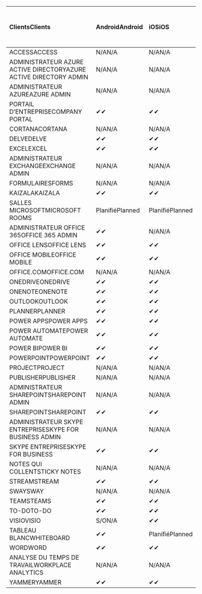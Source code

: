 <!-- This file is generated automatically. Changes made to this file will be overwritten.-->
|<span data-ttu-id="08e8a-101">Clients</span><span class="sxs-lookup"><span data-stu-id="08e8a-101">Clients</span></span>|<span data-ttu-id="08e8a-102">Android</span><span class="sxs-lookup"><span data-stu-id="08e8a-102">Android</span></span>|<span data-ttu-id="08e8a-103">iOS</span><span class="sxs-lookup"><span data-stu-id="08e8a-103">iOS</span></span>|<span data-ttu-id="08e8a-104">Mac</span><span class="sxs-lookup"><span data-stu-id="08e8a-104">Mac</span></span>|<span data-ttu-id="08e8a-105">Windows 10</span><span class="sxs-lookup"><span data-stu-id="08e8a-105">Windows 10</span></span><br><span data-ttu-id="08e8a-106">Desktop</span><span class="sxs-lookup"><span data-stu-id="08e8a-106">Desktop</span></span>|<span data-ttu-id="08e8a-107">Windows 10</span><span class="sxs-lookup"><span data-stu-id="08e8a-107">Windows 10</span></span><br><span data-ttu-id="08e8a-108">Applications modernes</span><span class="sxs-lookup"><span data-stu-id="08e8a-108">Modern Apps</span></span>|
|:-|:-|:-|:-|:-|:-|
|<span data-ttu-id="08e8a-109">ACCESS</span><span class="sxs-lookup"><span data-stu-id="08e8a-109">ACCESS</span></span>|<span data-ttu-id="08e8a-110">N/A</span><span class="sxs-lookup"><span data-stu-id="08e8a-110">N/A</span></span>|<span data-ttu-id="08e8a-111">N/A</span><span class="sxs-lookup"><span data-stu-id="08e8a-111">N/A</span></span>|<span data-ttu-id="08e8a-112">N/A</span><span class="sxs-lookup"><span data-stu-id="08e8a-112">N/A</span></span>|<span data-ttu-id="08e8a-113">✔</span><span class="sxs-lookup"><span data-stu-id="08e8a-113">✔</span></span>|<span data-ttu-id="08e8a-114">S/O</span><span class="sxs-lookup"><span data-stu-id="08e8a-114">N/A</span></span>|
|<span data-ttu-id="08e8a-115">ADMINISTRATEUR AZURE ACTIVE DIRECTORY</span><span class="sxs-lookup"><span data-stu-id="08e8a-115">AZURE ACTIVE DIRECTORY ADMIN</span></span>|<span data-ttu-id="08e8a-116">N/A</span><span class="sxs-lookup"><span data-stu-id="08e8a-116">N/A</span></span>|<span data-ttu-id="08e8a-117">N/A</span><span class="sxs-lookup"><span data-stu-id="08e8a-117">N/A</span></span>|<span data-ttu-id="08e8a-118">N/A</span><span class="sxs-lookup"><span data-stu-id="08e8a-118">N/A</span></span>|<span data-ttu-id="08e8a-119">✔</span><span class="sxs-lookup"><span data-stu-id="08e8a-119">✔</span></span>|<span data-ttu-id="08e8a-120">S/O</span><span class="sxs-lookup"><span data-stu-id="08e8a-120">N/A</span></span>|
|<span data-ttu-id="08e8a-121">ADMINISTRATEUR AZURE</span><span class="sxs-lookup"><span data-stu-id="08e8a-121">AZURE ADMIN</span></span>|<span data-ttu-id="08e8a-122">N/A</span><span class="sxs-lookup"><span data-stu-id="08e8a-122">N/A</span></span>|<span data-ttu-id="08e8a-123">N/A</span><span class="sxs-lookup"><span data-stu-id="08e8a-123">N/A</span></span>|<span data-ttu-id="08e8a-124">N/A</span><span class="sxs-lookup"><span data-stu-id="08e8a-124">N/A</span></span>|<span data-ttu-id="08e8a-125">N/A</span><span class="sxs-lookup"><span data-stu-id="08e8a-125">N/A</span></span>|<span data-ttu-id="08e8a-126">N/A</span><span class="sxs-lookup"><span data-stu-id="08e8a-126">N/A</span></span>|
|<span data-ttu-id="08e8a-127">PORTAIL D’ENTREPRISE</span><span class="sxs-lookup"><span data-stu-id="08e8a-127">COMPANY PORTAL</span></span>|<span data-ttu-id="08e8a-128">✔</span><span class="sxs-lookup"><span data-stu-id="08e8a-128">✔</span></span>|<span data-ttu-id="08e8a-129">✔</span><span class="sxs-lookup"><span data-stu-id="08e8a-129">✔</span></span>|<span data-ttu-id="08e8a-130">✔</span><span class="sxs-lookup"><span data-stu-id="08e8a-130">✔</span></span>|<span data-ttu-id="08e8a-131">S/O</span><span class="sxs-lookup"><span data-stu-id="08e8a-131">N/A</span></span>|<span data-ttu-id="08e8a-132">✔</span><span class="sxs-lookup"><span data-stu-id="08e8a-132">✔</span></span>|
|<span data-ttu-id="08e8a-133">CORTANA</span><span class="sxs-lookup"><span data-stu-id="08e8a-133">CORTANA</span></span>|<span data-ttu-id="08e8a-134">N/A</span><span class="sxs-lookup"><span data-stu-id="08e8a-134">N/A</span></span>|<span data-ttu-id="08e8a-135">N/A</span><span class="sxs-lookup"><span data-stu-id="08e8a-135">N/A</span></span>|<span data-ttu-id="08e8a-136">N/A</span><span class="sxs-lookup"><span data-stu-id="08e8a-136">N/A</span></span>|<span data-ttu-id="08e8a-137">N/A</span><span class="sxs-lookup"><span data-stu-id="08e8a-137">N/A</span></span>|<span data-ttu-id="08e8a-138">✔</span><span class="sxs-lookup"><span data-stu-id="08e8a-138">✔</span></span>|
|<span data-ttu-id="08e8a-139">DELVE</span><span class="sxs-lookup"><span data-stu-id="08e8a-139">DELVE</span></span>|<span data-ttu-id="08e8a-140">✔</span><span class="sxs-lookup"><span data-stu-id="08e8a-140">✔</span></span>|<span data-ttu-id="08e8a-141">✔</span><span class="sxs-lookup"><span data-stu-id="08e8a-141">✔</span></span>|<span data-ttu-id="08e8a-142">N/A</span><span class="sxs-lookup"><span data-stu-id="08e8a-142">N/A</span></span>|<span data-ttu-id="08e8a-143">N/A</span><span class="sxs-lookup"><span data-stu-id="08e8a-143">N/A</span></span>|<span data-ttu-id="08e8a-144">N/A</span><span class="sxs-lookup"><span data-stu-id="08e8a-144">N/A</span></span>|
|<span data-ttu-id="08e8a-145">EXCEL</span><span class="sxs-lookup"><span data-stu-id="08e8a-145">EXCEL</span></span>|<span data-ttu-id="08e8a-146">✔</span><span class="sxs-lookup"><span data-stu-id="08e8a-146">✔</span></span>|<span data-ttu-id="08e8a-147">✔</span><span class="sxs-lookup"><span data-stu-id="08e8a-147">✔</span></span>|<span data-ttu-id="08e8a-148">✔</span><span class="sxs-lookup"><span data-stu-id="08e8a-148">✔</span></span>|<span data-ttu-id="08e8a-149">✔</span><span class="sxs-lookup"><span data-stu-id="08e8a-149">✔</span></span>|<span data-ttu-id="08e8a-150">✔</span><span class="sxs-lookup"><span data-stu-id="08e8a-150">✔</span></span>|
|<span data-ttu-id="08e8a-151">ADMINISTRATEUR EXCHANGE</span><span class="sxs-lookup"><span data-stu-id="08e8a-151">EXCHANGE ADMIN</span></span>|<span data-ttu-id="08e8a-152">N/A</span><span class="sxs-lookup"><span data-stu-id="08e8a-152">N/A</span></span>|<span data-ttu-id="08e8a-153">N/A</span><span class="sxs-lookup"><span data-stu-id="08e8a-153">N/A</span></span>|<span data-ttu-id="08e8a-154">N/A</span><span class="sxs-lookup"><span data-stu-id="08e8a-154">N/A</span></span>|<span data-ttu-id="08e8a-155">✔</span><span class="sxs-lookup"><span data-stu-id="08e8a-155">✔</span></span>|<span data-ttu-id="08e8a-156">S/O</span><span class="sxs-lookup"><span data-stu-id="08e8a-156">N/A</span></span>|
|<span data-ttu-id="08e8a-157">FORMULAIRES</span><span class="sxs-lookup"><span data-stu-id="08e8a-157">FORMS</span></span>|<span data-ttu-id="08e8a-158">N/A</span><span class="sxs-lookup"><span data-stu-id="08e8a-158">N/A</span></span>|<span data-ttu-id="08e8a-159">N/A</span><span class="sxs-lookup"><span data-stu-id="08e8a-159">N/A</span></span>|<span data-ttu-id="08e8a-160">N/A</span><span class="sxs-lookup"><span data-stu-id="08e8a-160">N/A</span></span>|<span data-ttu-id="08e8a-161">N/A</span><span class="sxs-lookup"><span data-stu-id="08e8a-161">N/A</span></span>|<span data-ttu-id="08e8a-162">N/A</span><span class="sxs-lookup"><span data-stu-id="08e8a-162">N/A</span></span>|
|<span data-ttu-id="08e8a-163">KAIZALA</span><span class="sxs-lookup"><span data-stu-id="08e8a-163">KAIZALA</span></span>|<span data-ttu-id="08e8a-164">✔</span><span class="sxs-lookup"><span data-stu-id="08e8a-164">✔</span></span>|<span data-ttu-id="08e8a-165">✔</span><span class="sxs-lookup"><span data-stu-id="08e8a-165">✔</span></span>|<span data-ttu-id="08e8a-166">N/A</span><span class="sxs-lookup"><span data-stu-id="08e8a-166">N/A</span></span>|<span data-ttu-id="08e8a-167">N/A</span><span class="sxs-lookup"><span data-stu-id="08e8a-167">N/A</span></span>|<span data-ttu-id="08e8a-168">N/A</span><span class="sxs-lookup"><span data-stu-id="08e8a-168">N/A</span></span>|
|<span data-ttu-id="08e8a-169">SALLES MICROSOFT</span><span class="sxs-lookup"><span data-stu-id="08e8a-169">MICROSOFT ROOMS</span></span>|<span data-ttu-id="08e8a-170">Planifié</span><span class="sxs-lookup"><span data-stu-id="08e8a-170">Planned</span></span>|<span data-ttu-id="08e8a-171">Planifié</span><span class="sxs-lookup"><span data-stu-id="08e8a-171">Planned</span></span>|<span data-ttu-id="08e8a-172">N/A</span><span class="sxs-lookup"><span data-stu-id="08e8a-172">N/A</span></span>|<span data-ttu-id="08e8a-173">N/A</span><span class="sxs-lookup"><span data-stu-id="08e8a-173">N/A</span></span>|<span data-ttu-id="08e8a-174">N/A</span><span class="sxs-lookup"><span data-stu-id="08e8a-174">N/A</span></span>|
|<span data-ttu-id="08e8a-175">ADMINISTRATEUR OFFICE 365</span><span class="sxs-lookup"><span data-stu-id="08e8a-175">OFFICE 365 ADMIN</span></span>|<span data-ttu-id="08e8a-176">✔</span><span class="sxs-lookup"><span data-stu-id="08e8a-176">✔</span></span>|<span data-ttu-id="08e8a-177">N/A</span><span class="sxs-lookup"><span data-stu-id="08e8a-177">N/A</span></span>|<span data-ttu-id="08e8a-178">N/A</span><span class="sxs-lookup"><span data-stu-id="08e8a-178">N/A</span></span>|<span data-ttu-id="08e8a-179">N/A</span><span class="sxs-lookup"><span data-stu-id="08e8a-179">N/A</span></span>|<span data-ttu-id="08e8a-180">N/A</span><span class="sxs-lookup"><span data-stu-id="08e8a-180">N/A</span></span>|
|<span data-ttu-id="08e8a-181">OFFICE LENS</span><span class="sxs-lookup"><span data-stu-id="08e8a-181">OFFICE LENS</span></span>|<span data-ttu-id="08e8a-182">✔</span><span class="sxs-lookup"><span data-stu-id="08e8a-182">✔</span></span>|<span data-ttu-id="08e8a-183">✔</span><span class="sxs-lookup"><span data-stu-id="08e8a-183">✔</span></span>|<span data-ttu-id="08e8a-184">N/A</span><span class="sxs-lookup"><span data-stu-id="08e8a-184">N/A</span></span>|<span data-ttu-id="08e8a-185">N/A</span><span class="sxs-lookup"><span data-stu-id="08e8a-185">N/A</span></span>|<span data-ttu-id="08e8a-186">✔</span><span class="sxs-lookup"><span data-stu-id="08e8a-186">✔</span></span>|
|<span data-ttu-id="08e8a-187">OFFICE MOBILE</span><span class="sxs-lookup"><span data-stu-id="08e8a-187">OFFICE MOBILE</span></span>|<span data-ttu-id="08e8a-188">✔</span><span class="sxs-lookup"><span data-stu-id="08e8a-188">✔</span></span>|<span data-ttu-id="08e8a-189">✔</span><span class="sxs-lookup"><span data-stu-id="08e8a-189">✔</span></span>|<span data-ttu-id="08e8a-190">N/A</span><span class="sxs-lookup"><span data-stu-id="08e8a-190">N/A</span></span>|<span data-ttu-id="08e8a-191">N/A</span><span class="sxs-lookup"><span data-stu-id="08e8a-191">N/A</span></span>|<span data-ttu-id="08e8a-192">N/A</span><span class="sxs-lookup"><span data-stu-id="08e8a-192">N/A</span></span>|
|<span data-ttu-id="08e8a-193">OFFICE.COM</span><span class="sxs-lookup"><span data-stu-id="08e8a-193">OFFICE.COM</span></span>|<span data-ttu-id="08e8a-194">N/A</span><span class="sxs-lookup"><span data-stu-id="08e8a-194">N/A</span></span>|<span data-ttu-id="08e8a-195">N/A</span><span class="sxs-lookup"><span data-stu-id="08e8a-195">N/A</span></span>|<span data-ttu-id="08e8a-196">N/A</span><span class="sxs-lookup"><span data-stu-id="08e8a-196">N/A</span></span>|<span data-ttu-id="08e8a-197">N/A</span><span class="sxs-lookup"><span data-stu-id="08e8a-197">N/A</span></span>|<span data-ttu-id="08e8a-198">✔</span><span class="sxs-lookup"><span data-stu-id="08e8a-198">✔</span></span>|
|<span data-ttu-id="08e8a-199">ONEDRIVE</span><span class="sxs-lookup"><span data-stu-id="08e8a-199">ONEDRIVE</span></span>|<span data-ttu-id="08e8a-200">✔</span><span class="sxs-lookup"><span data-stu-id="08e8a-200">✔</span></span>|<span data-ttu-id="08e8a-201">✔</span><span class="sxs-lookup"><span data-stu-id="08e8a-201">✔</span></span>|<span data-ttu-id="08e8a-202">✔</span><span class="sxs-lookup"><span data-stu-id="08e8a-202">✔</span></span>|<span data-ttu-id="08e8a-203">✔</span><span class="sxs-lookup"><span data-stu-id="08e8a-203">✔</span></span>|<span data-ttu-id="08e8a-204">✔</span><span class="sxs-lookup"><span data-stu-id="08e8a-204">✔</span></span>|
|<span data-ttu-id="08e8a-205">ONENOTE</span><span class="sxs-lookup"><span data-stu-id="08e8a-205">ONENOTE</span></span>|<span data-ttu-id="08e8a-206">✔</span><span class="sxs-lookup"><span data-stu-id="08e8a-206">✔</span></span>|<span data-ttu-id="08e8a-207">✔</span><span class="sxs-lookup"><span data-stu-id="08e8a-207">✔</span></span>|<span data-ttu-id="08e8a-208">✔</span><span class="sxs-lookup"><span data-stu-id="08e8a-208">✔</span></span>|<span data-ttu-id="08e8a-209">✔</span><span class="sxs-lookup"><span data-stu-id="08e8a-209">✔</span></span>|<span data-ttu-id="08e8a-210">✔</span><span class="sxs-lookup"><span data-stu-id="08e8a-210">✔</span></span>|
|<span data-ttu-id="08e8a-211">OUTLOOK</span><span class="sxs-lookup"><span data-stu-id="08e8a-211">OUTLOOK</span></span>|<span data-ttu-id="08e8a-212">✔</span><span class="sxs-lookup"><span data-stu-id="08e8a-212">✔</span></span>|<span data-ttu-id="08e8a-213">✔</span><span class="sxs-lookup"><span data-stu-id="08e8a-213">✔</span></span>|<span data-ttu-id="08e8a-214">✔</span><span class="sxs-lookup"><span data-stu-id="08e8a-214">✔</span></span>|<span data-ttu-id="08e8a-215">✔</span><span class="sxs-lookup"><span data-stu-id="08e8a-215">✔</span></span>|<span data-ttu-id="08e8a-216">✔</span><span class="sxs-lookup"><span data-stu-id="08e8a-216">✔</span></span>|
|<span data-ttu-id="08e8a-217">PLANNER</span><span class="sxs-lookup"><span data-stu-id="08e8a-217">PLANNER</span></span>|<span data-ttu-id="08e8a-218">✔</span><span class="sxs-lookup"><span data-stu-id="08e8a-218">✔</span></span>|<span data-ttu-id="08e8a-219">✔</span><span class="sxs-lookup"><span data-stu-id="08e8a-219">✔</span></span>|<span data-ttu-id="08e8a-220">N/A</span><span class="sxs-lookup"><span data-stu-id="08e8a-220">N/A</span></span>|<span data-ttu-id="08e8a-221">N/A</span><span class="sxs-lookup"><span data-stu-id="08e8a-221">N/A</span></span>|<span data-ttu-id="08e8a-222">N/A</span><span class="sxs-lookup"><span data-stu-id="08e8a-222">N/A</span></span>|
|<span data-ttu-id="08e8a-223">POWER APPS</span><span class="sxs-lookup"><span data-stu-id="08e8a-223">POWER APPS</span></span>|<span data-ttu-id="08e8a-224">✔</span><span class="sxs-lookup"><span data-stu-id="08e8a-224">✔</span></span>|<span data-ttu-id="08e8a-225">✔</span><span class="sxs-lookup"><span data-stu-id="08e8a-225">✔</span></span>|<span data-ttu-id="08e8a-226">N/A</span><span class="sxs-lookup"><span data-stu-id="08e8a-226">N/A</span></span>|<span data-ttu-id="08e8a-227">N/A</span><span class="sxs-lookup"><span data-stu-id="08e8a-227">N/A</span></span>|<span data-ttu-id="08e8a-228">✔</span><span class="sxs-lookup"><span data-stu-id="08e8a-228">✔</span></span>|
|<span data-ttu-id="08e8a-229">POWER AUTOMATE</span><span class="sxs-lookup"><span data-stu-id="08e8a-229">POWER AUTOMATE</span></span>|<span data-ttu-id="08e8a-230">✔</span><span class="sxs-lookup"><span data-stu-id="08e8a-230">✔</span></span>|<span data-ttu-id="08e8a-231">✔</span><span class="sxs-lookup"><span data-stu-id="08e8a-231">✔</span></span>|<span data-ttu-id="08e8a-232">N/A</span><span class="sxs-lookup"><span data-stu-id="08e8a-232">N/A</span></span>|<span data-ttu-id="08e8a-233">N/A</span><span class="sxs-lookup"><span data-stu-id="08e8a-233">N/A</span></span>|<span data-ttu-id="08e8a-234">N/A</span><span class="sxs-lookup"><span data-stu-id="08e8a-234">N/A</span></span>|
|<span data-ttu-id="08e8a-235">POWER BI</span><span class="sxs-lookup"><span data-stu-id="08e8a-235">POWER BI</span></span>|<span data-ttu-id="08e8a-236">✔</span><span class="sxs-lookup"><span data-stu-id="08e8a-236">✔</span></span>|<span data-ttu-id="08e8a-237">✔</span><span class="sxs-lookup"><span data-stu-id="08e8a-237">✔</span></span>|<span data-ttu-id="08e8a-238">S/O</span><span class="sxs-lookup"><span data-stu-id="08e8a-238">N/A</span></span>|<span data-ttu-id="08e8a-239">✔</span><span class="sxs-lookup"><span data-stu-id="08e8a-239">✔</span></span>|<span data-ttu-id="08e8a-240">✔</span><span class="sxs-lookup"><span data-stu-id="08e8a-240">✔</span></span>|
|<span data-ttu-id="08e8a-241">POWERPOINT</span><span class="sxs-lookup"><span data-stu-id="08e8a-241">POWERPOINT</span></span>|<span data-ttu-id="08e8a-242">✔</span><span class="sxs-lookup"><span data-stu-id="08e8a-242">✔</span></span>|<span data-ttu-id="08e8a-243">✔</span><span class="sxs-lookup"><span data-stu-id="08e8a-243">✔</span></span>|<span data-ttu-id="08e8a-244">✔</span><span class="sxs-lookup"><span data-stu-id="08e8a-244">✔</span></span>|<span data-ttu-id="08e8a-245">✔</span><span class="sxs-lookup"><span data-stu-id="08e8a-245">✔</span></span>|<span data-ttu-id="08e8a-246">✔</span><span class="sxs-lookup"><span data-stu-id="08e8a-246">✔</span></span>|
|<span data-ttu-id="08e8a-247">PROJECT</span><span class="sxs-lookup"><span data-stu-id="08e8a-247">PROJECT</span></span>|<span data-ttu-id="08e8a-248">N/A</span><span class="sxs-lookup"><span data-stu-id="08e8a-248">N/A</span></span>|<span data-ttu-id="08e8a-249">N/A</span><span class="sxs-lookup"><span data-stu-id="08e8a-249">N/A</span></span>|<span data-ttu-id="08e8a-250">N/A</span><span class="sxs-lookup"><span data-stu-id="08e8a-250">N/A</span></span>|<span data-ttu-id="08e8a-251">✔</span><span class="sxs-lookup"><span data-stu-id="08e8a-251">✔</span></span>|<span data-ttu-id="08e8a-252">S/O</span><span class="sxs-lookup"><span data-stu-id="08e8a-252">N/A</span></span>|
|<span data-ttu-id="08e8a-253">PUBLISHER</span><span class="sxs-lookup"><span data-stu-id="08e8a-253">PUBLISHER</span></span>|<span data-ttu-id="08e8a-254">N/A</span><span class="sxs-lookup"><span data-stu-id="08e8a-254">N/A</span></span>|<span data-ttu-id="08e8a-255">N/A</span><span class="sxs-lookup"><span data-stu-id="08e8a-255">N/A</span></span>|<span data-ttu-id="08e8a-256">N/A</span><span class="sxs-lookup"><span data-stu-id="08e8a-256">N/A</span></span>|<span data-ttu-id="08e8a-257">✔</span><span class="sxs-lookup"><span data-stu-id="08e8a-257">✔</span></span>|<span data-ttu-id="08e8a-258">S/O</span><span class="sxs-lookup"><span data-stu-id="08e8a-258">N/A</span></span>|
|<span data-ttu-id="08e8a-259">ADMINISTRATEUR SHAREPOINT</span><span class="sxs-lookup"><span data-stu-id="08e8a-259">SHAREPOINT ADMIN</span></span>|<span data-ttu-id="08e8a-260">N/A</span><span class="sxs-lookup"><span data-stu-id="08e8a-260">N/A</span></span>|<span data-ttu-id="08e8a-261">N/A</span><span class="sxs-lookup"><span data-stu-id="08e8a-261">N/A</span></span>|<span data-ttu-id="08e8a-262">N/A</span><span class="sxs-lookup"><span data-stu-id="08e8a-262">N/A</span></span>|<span data-ttu-id="08e8a-263">✔</span><span class="sxs-lookup"><span data-stu-id="08e8a-263">✔</span></span>|<span data-ttu-id="08e8a-264">S/O</span><span class="sxs-lookup"><span data-stu-id="08e8a-264">N/A</span></span>|
|<span data-ttu-id="08e8a-265">SHAREPOINT</span><span class="sxs-lookup"><span data-stu-id="08e8a-265">SHAREPOINT</span></span>|<span data-ttu-id="08e8a-266">✔</span><span class="sxs-lookup"><span data-stu-id="08e8a-266">✔</span></span>|<span data-ttu-id="08e8a-267">✔</span><span class="sxs-lookup"><span data-stu-id="08e8a-267">✔</span></span>|<span data-ttu-id="08e8a-268">N/A</span><span class="sxs-lookup"><span data-stu-id="08e8a-268">N/A</span></span>|<span data-ttu-id="08e8a-269">N/A</span><span class="sxs-lookup"><span data-stu-id="08e8a-269">N/A</span></span>|<span data-ttu-id="08e8a-270">N/A</span><span class="sxs-lookup"><span data-stu-id="08e8a-270">N/A</span></span>|
|<span data-ttu-id="08e8a-271">ADMINISTRATEUR SKYPE ENTREPRISE</span><span class="sxs-lookup"><span data-stu-id="08e8a-271">SKYPE FOR BUSINESS ADMIN</span></span>|<span data-ttu-id="08e8a-272">N/A</span><span class="sxs-lookup"><span data-stu-id="08e8a-272">N/A</span></span>|<span data-ttu-id="08e8a-273">N/A</span><span class="sxs-lookup"><span data-stu-id="08e8a-273">N/A</span></span>|<span data-ttu-id="08e8a-274">N/A</span><span class="sxs-lookup"><span data-stu-id="08e8a-274">N/A</span></span>|<span data-ttu-id="08e8a-275">✔</span><span class="sxs-lookup"><span data-stu-id="08e8a-275">✔</span></span>|<span data-ttu-id="08e8a-276">S/O</span><span class="sxs-lookup"><span data-stu-id="08e8a-276">N/A</span></span>|
|<span data-ttu-id="08e8a-277">SKYPE ENTREPRISE</span><span class="sxs-lookup"><span data-stu-id="08e8a-277">SKYPE FOR BUSINESS</span></span>|<span data-ttu-id="08e8a-278">✔</span><span class="sxs-lookup"><span data-stu-id="08e8a-278">✔</span></span>|<span data-ttu-id="08e8a-279">✔</span><span class="sxs-lookup"><span data-stu-id="08e8a-279">✔</span></span>|<span data-ttu-id="08e8a-280">✔</span><span class="sxs-lookup"><span data-stu-id="08e8a-280">✔</span></span>|<span data-ttu-id="08e8a-281">✔</span><span class="sxs-lookup"><span data-stu-id="08e8a-281">✔</span></span>|<span data-ttu-id="08e8a-282">S/O</span><span class="sxs-lookup"><span data-stu-id="08e8a-282">N/A</span></span>|
|<span data-ttu-id="08e8a-283">NOTES QUI COLLENT</span><span class="sxs-lookup"><span data-stu-id="08e8a-283">STICKY NOTES</span></span>|<span data-ttu-id="08e8a-284">N/A</span><span class="sxs-lookup"><span data-stu-id="08e8a-284">N/A</span></span>|<span data-ttu-id="08e8a-285">N/A</span><span class="sxs-lookup"><span data-stu-id="08e8a-285">N/A</span></span>|<span data-ttu-id="08e8a-286">N/A</span><span class="sxs-lookup"><span data-stu-id="08e8a-286">N/A</span></span>|<span data-ttu-id="08e8a-287">N/A</span><span class="sxs-lookup"><span data-stu-id="08e8a-287">N/A</span></span>|<span data-ttu-id="08e8a-288">✔</span><span class="sxs-lookup"><span data-stu-id="08e8a-288">✔</span></span>|
|<span data-ttu-id="08e8a-289">STREAM</span><span class="sxs-lookup"><span data-stu-id="08e8a-289">STREAM</span></span>|<span data-ttu-id="08e8a-290">✔</span><span class="sxs-lookup"><span data-stu-id="08e8a-290">✔</span></span>|<span data-ttu-id="08e8a-291">✔</span><span class="sxs-lookup"><span data-stu-id="08e8a-291">✔</span></span>|<span data-ttu-id="08e8a-292">N/A</span><span class="sxs-lookup"><span data-stu-id="08e8a-292">N/A</span></span>|<span data-ttu-id="08e8a-293">N/A</span><span class="sxs-lookup"><span data-stu-id="08e8a-293">N/A</span></span>|<span data-ttu-id="08e8a-294">N/A</span><span class="sxs-lookup"><span data-stu-id="08e8a-294">N/A</span></span>|
|<span data-ttu-id="08e8a-295">SWAY</span><span class="sxs-lookup"><span data-stu-id="08e8a-295">SWAY</span></span>|<span data-ttu-id="08e8a-296">N/A</span><span class="sxs-lookup"><span data-stu-id="08e8a-296">N/A</span></span>|<span data-ttu-id="08e8a-297">N/A</span><span class="sxs-lookup"><span data-stu-id="08e8a-297">N/A</span></span>|<span data-ttu-id="08e8a-298">N/A</span><span class="sxs-lookup"><span data-stu-id="08e8a-298">N/A</span></span>|<span data-ttu-id="08e8a-299">N/A</span><span class="sxs-lookup"><span data-stu-id="08e8a-299">N/A</span></span>|<span data-ttu-id="08e8a-300">✔</span><span class="sxs-lookup"><span data-stu-id="08e8a-300">✔</span></span>|
|<span data-ttu-id="08e8a-301">TEAMS</span><span class="sxs-lookup"><span data-stu-id="08e8a-301">TEAMS</span></span>|<span data-ttu-id="08e8a-302">✔</span><span class="sxs-lookup"><span data-stu-id="08e8a-302">✔</span></span>|<span data-ttu-id="08e8a-303">✔</span><span class="sxs-lookup"><span data-stu-id="08e8a-303">✔</span></span>|<span data-ttu-id="08e8a-304">✔</span><span class="sxs-lookup"><span data-stu-id="08e8a-304">✔</span></span>|<span data-ttu-id="08e8a-305">✔</span><span class="sxs-lookup"><span data-stu-id="08e8a-305">✔</span></span>|<span data-ttu-id="08e8a-306">S/O</span><span class="sxs-lookup"><span data-stu-id="08e8a-306">N/A</span></span>|
|<span data-ttu-id="08e8a-307">TO-DO</span><span class="sxs-lookup"><span data-stu-id="08e8a-307">TO-DO</span></span>|<span data-ttu-id="08e8a-308">✔</span><span class="sxs-lookup"><span data-stu-id="08e8a-308">✔</span></span>|<span data-ttu-id="08e8a-309">✔</span><span class="sxs-lookup"><span data-stu-id="08e8a-309">✔</span></span>|<span data-ttu-id="08e8a-310">✔</span><span class="sxs-lookup"><span data-stu-id="08e8a-310">✔</span></span>|<span data-ttu-id="08e8a-311">S/O</span><span class="sxs-lookup"><span data-stu-id="08e8a-311">N/A</span></span>|<span data-ttu-id="08e8a-312">✔</span><span class="sxs-lookup"><span data-stu-id="08e8a-312">✔</span></span>|
|<span data-ttu-id="08e8a-313">VISIO</span><span class="sxs-lookup"><span data-stu-id="08e8a-313">VISIO</span></span>|<span data-ttu-id="08e8a-314">S/O</span><span class="sxs-lookup"><span data-stu-id="08e8a-314">N/A</span></span>|<span data-ttu-id="08e8a-315">✔</span><span class="sxs-lookup"><span data-stu-id="08e8a-315">✔</span></span>|<span data-ttu-id="08e8a-316">S/O</span><span class="sxs-lookup"><span data-stu-id="08e8a-316">N/A</span></span>|<span data-ttu-id="08e8a-317">✔</span><span class="sxs-lookup"><span data-stu-id="08e8a-317">✔</span></span>|<span data-ttu-id="08e8a-318">S/O</span><span class="sxs-lookup"><span data-stu-id="08e8a-318">N/A</span></span>|
|<span data-ttu-id="08e8a-319">TABLEAU BLANC</span><span class="sxs-lookup"><span data-stu-id="08e8a-319">WHITEBOARD</span></span>|<span data-ttu-id="08e8a-320">✔</span><span class="sxs-lookup"><span data-stu-id="08e8a-320">✔</span></span>|<span data-ttu-id="08e8a-321">Planifié</span><span class="sxs-lookup"><span data-stu-id="08e8a-321">Planned</span></span>|<span data-ttu-id="08e8a-322">N/A</span><span class="sxs-lookup"><span data-stu-id="08e8a-322">N/A</span></span>|<span data-ttu-id="08e8a-323">N/A</span><span class="sxs-lookup"><span data-stu-id="08e8a-323">N/A</span></span>|<span data-ttu-id="08e8a-324">✔</span><span class="sxs-lookup"><span data-stu-id="08e8a-324">✔</span></span>|
|<span data-ttu-id="08e8a-325">WORD</span><span class="sxs-lookup"><span data-stu-id="08e8a-325">WORD</span></span>|<span data-ttu-id="08e8a-326">✔</span><span class="sxs-lookup"><span data-stu-id="08e8a-326">✔</span></span>|<span data-ttu-id="08e8a-327">✔</span><span class="sxs-lookup"><span data-stu-id="08e8a-327">✔</span></span>|<span data-ttu-id="08e8a-328">✔</span><span class="sxs-lookup"><span data-stu-id="08e8a-328">✔</span></span>|<span data-ttu-id="08e8a-329">✔</span><span class="sxs-lookup"><span data-stu-id="08e8a-329">✔</span></span>|<span data-ttu-id="08e8a-330">✔</span><span class="sxs-lookup"><span data-stu-id="08e8a-330">✔</span></span>|
|<span data-ttu-id="08e8a-331">ANALYSE DU TEMPS DE TRAVAIL</span><span class="sxs-lookup"><span data-stu-id="08e8a-331">WORKPLACE ANALYTICS</span></span>|<span data-ttu-id="08e8a-332">N/A</span><span class="sxs-lookup"><span data-stu-id="08e8a-332">N/A</span></span>|<span data-ttu-id="08e8a-333">N/A</span><span class="sxs-lookup"><span data-stu-id="08e8a-333">N/A</span></span>|<span data-ttu-id="08e8a-334">N/A</span><span class="sxs-lookup"><span data-stu-id="08e8a-334">N/A</span></span>|<span data-ttu-id="08e8a-335">N/A</span><span class="sxs-lookup"><span data-stu-id="08e8a-335">N/A</span></span>|<span data-ttu-id="08e8a-336">N/A</span><span class="sxs-lookup"><span data-stu-id="08e8a-336">N/A</span></span>|
|<span data-ttu-id="08e8a-337">YAMMER</span><span class="sxs-lookup"><span data-stu-id="08e8a-337">YAMMER</span></span>|<span data-ttu-id="08e8a-338">✔</span><span class="sxs-lookup"><span data-stu-id="08e8a-338">✔</span></span>|<span data-ttu-id="08e8a-339">✔</span><span class="sxs-lookup"><span data-stu-id="08e8a-339">✔</span></span>|<span data-ttu-id="08e8a-340">Planifié</span><span class="sxs-lookup"><span data-stu-id="08e8a-340">Planned</span></span>|<span data-ttu-id="08e8a-341">Planifié</span><span class="sxs-lookup"><span data-stu-id="08e8a-341">Planned</span></span>|<span data-ttu-id="08e8a-342">S/O</span><span class="sxs-lookup"><span data-stu-id="08e8a-342">N/A</span></span>|

